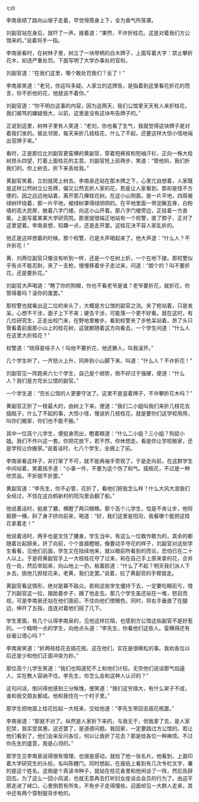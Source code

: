     七四 

   李南泉顺了路向山坡子走着，早觉得周身上下，全为香气所笼罩。

   刘副官站在身后，就吓了一声。接着道：“果然，不许折桂花。这是对着我们方公馆来的。”说着将手一指。

   李南泉看时，在树林子里，树立了一块带柄的白木牌子，上面写着大字：禁止攀折花木，如违严重处罚。下面写明了大学办事处的官衔。

   刘副官道：“在我们这里，哪个敢处罚我们？反了！”

   李南泉笑道：“老兄，你这叫多疑。人家立的这牌告，是指着到这里看花折花的而言，你不折他的花，他就说不着你。”

   刘副官道：“你不明白这事的内容，因为这两天，我们公馆里天天有人来折桂花，我们被骂的嫌疑很大，以前，这里是没有这块布告牌子的。”

   正说到这里，树林子里有人笑道：“老刘，你也看了生气，我就觉得这块牌子是对着我们发的。彼此邻居，每天来折几枝桂花，什么了不起，还要这样大惊小怪地端出官牌子来。”

   看时，正是那位比刘副官更蛮横的黄副官，穿着短裤衩和短袖汗衫，正向一株大桂树昂头四望，打着上面桂花的主意。刘副官抢上前两步，笑道：“管他妈，我们折我们的。你上树去，折下来丢给我。”

   黄副官笑着，立刻就爬上树去，李南泉还站在那木牌之下，心里兀自想着，人家既是这样公然树立公告牌，偏又公然去折人家的花，若是让人家看到，那却是怪不方便的。因之远远地站着，离开那几棵桂花树。在这小山侧面，是一片平地，四周被绿树环绕着，那一片平地，被绿树罩得绿阴阴的。在平地里面一带泥鳅瓦脊，白粉墙的高大民房，敞着八字门楼，向这小山开着。那八字门楼旁边，正挂着一方直匾，上面写着某某大学研究院。那里就很端正地站有一个校警，直了脖子，正对了这里望着。李南泉想，知趣一点，还是走开罢。这桂花决不容人家乱折的。

   他正是这样想着的时候，那个校警，已是大声喝起来了。他大声道：“什么人？不许折花！”

   黄、刘两位副官只像没有听到一样，还是一个在树上折，一个在地下接。那校警似乎有点不能忍耐，夹了一支枪，慢慢移着步子走过来，问道：“朗个的？叫不要折花，还是要折花。”

   刘副官大声喝道：“瞎了你的狗眼，你也不看老爷是谁？老爷要折花，就折花，你管得着吗？滚你的蛋罢。”

   那校警也就看出这二位的来头了，大概是方公馆的副官之流。夹了枪站着，只是发呆。心想不干涉，面子上下不来；硬去干涉，可能落一个更不好看。就在这时，有几位研究生，正走出校门来，在野地里散步。看到校警夹了步枪呆站着，昂了头只管看着前面那小山上的桂花树，这就都随着这方向看去。一个学生问道：“什么人在这里大折桂花？”

   校警道：“晓得是啥子人！叫他不要折花，他还撅人，叫我滚开。”

   几个学生听了，一齐怒火上升，同奔到小山脚下来，叫道：“什么人？不许折花！”

   刘副官见一阵跑来六七个学生，自己是个弱势，倒不好过于强硬，便道：“什么人？我们是方完长公馆的副官。”

   一个学生道：“完长公馆的人更要守法了。这里不是竖着牌子，不许攀折花木吗？”

   黄副官正折了一枝最大的，由树上下来，便道：“我们二小姐叫我们来折几枝花去插瓶子，什么了不起的事，大惊小怪，慢说折几枝桂花，就是要你们这学校用用，叫你们搬家，你们也不能不搬。”

   其中一位高个儿学生，便挺身而出，瞪着眼道：“什么二小姐？三小姐？狗屁小姐。我们不作兴这一套。你把花放下，若不然，你休想走。看是你让学校搬家，还是学校让你搬家。”说着话时，七八个学生，全拥上了前。

   李南泉看这样子，非打架了不可，就不能再袖手旁观了。于是走向前，在这群学生中间站着，笑着摇手道：“小事一件，不要为这个伤了和气。插瓶花，不过是一种欣赏品，不折就不折罢。”

   黄副官道：“李先生，你不必管，花折了，看他们把我怎么样？什么大风大浪我们全经过，不信在这白鹤新村的阳沟里会翻了船。”

   他说着话时，挺直了腰，横瞪了两只眼睛。那个高个儿学生，恰是不肯让步，他将肩膀一横，斜了身子挤向前来，喝道：“好，我们这里是阳沟，我看哪个能把这桂花拿着走！”

   他说着话时，两手也是叉住了腰身。学生当中，有这么一位敢作敢为的，其余的都随着壮起胆来，挤了向前，个个直眉瞪眼，像要动手夺花的样子，刘副官对这些学生看看，见他们后面，学生又在陆续地来，就以眼前所看到的而论，恐怕已在二十人以上。于是将黄副官手上一大枝桂花夺了过来，和在自己手上原来拿的花，合并在一处，然后举起来，向山地上一扔，板着脸道：“什么了不起？明天我们派人下乡去，挑他几担桂花来，老黄，我们走罢。”说着，拉了黄副官的手臂就走。

   黄副官看这情形，绝对是寡不敌众。若和这些学生僵持下去，一定要吃眼前亏，借了刘副官这一拉，踉跄着步子，跟了他走去。那几个学生虽还站在一堆，怒目而视，可是李南泉还站在他们面前，不住向他们使眼色。同时，将右手垂直了在腿边，伸开了五指，连连对着他们摇了几下。

   学生里面，有几个认得李南泉的，见他这样拦阻，也感到方公馆这些副官不是好惹的。一个精明一点的学生，向他点头道：“李先生，你看他们这些人。蛮横得还有丝毫公德心吗？”

   李南泉笑道：“折两枝桂花去插花瓶，这在他们，实在是很稀松的事。我劝各位以后还是少和他们正面冲突为妙。”

   那位高个儿学生笑道：“我们也知道犯不上和他们计较。无奈他们说话那气焰逼人，实在教人容纳不住。李先生，你怎么会和这种人认识的？”

   这句问话，倒问得他感到三分惭愧，便笑道：“我们这穷措大，有什么架子不成，谁和我交朋友都成。他和我住在一个村子里。”

   那学生把地面上桂花捡起一大枝来，交给他道：“李先生带回去插花瓶罢。”

   李南泉道：“那就不对了。纵然是人家折下来的，与我无干，但我拿了去，是人家犯禁，我实受其惠。这还罢了，是道德问题。我回家，一定要路过方公馆的。若让他们看到了，他们会来反问各位，何以让我折了花去？那是给各位一种麻烦。不过你先生的盛意，我是心领的。”

   那学生见李南泉说得很有情理，也很是感动，就给了他一张名片。他看到，上面印着大学研究生的头衔，名叫陈鲤门。同时想起，在报纸上看到有几次专栏文字，署的是这个姓名，这倒是个真读书种子，就站在桂花香里和他闲谈了一阵，然后告辞回去。为了这么一回小风波，也就无意再去打听妇女座谈会会员的行为了。由这平原走进了峡口，心里倒若有所失，不免步子走得慢些。迎面却见一大群人走来，其中还有两个穿制服背步枪的。

